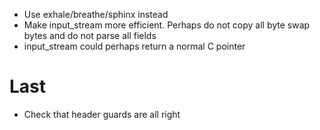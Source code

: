 * Use exhale/breathe/sphinx instead
* Make input_stream more efficient. Perhaps do not copy all byte swap bytes and do not parse all fields
* input_stream could perhaps return a normal C pointer

# Last
* Check that header guards are all right
